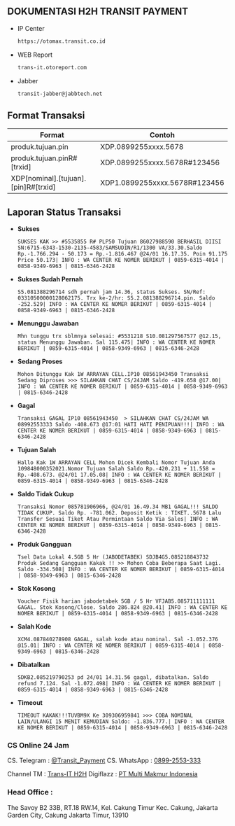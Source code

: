 ## DOKUMENTASI H2H TRANSIT PAYMENT

- IP Center
    ```bash
    https://otomax.transit.co.id
    ```
- WEB Report
    ```bash
    trans-it.otoreport.com
    ```
- Jabber
    ```bash
    transit-jabber@jabbtech.net
    ```
## Format Transaksi

| Format | Contoh |
| --- | --- |
| produk.tujuan.pin | XDP.0899255xxxx.5678 |
| produk.tujuan.pinR#[trxid] | XDP.0899255xxxx.5678R#123456 |
| XDP[nominal].[tujuan].[pin]R#[trxid] | XDP1.0899255xxxx.5678R#123456 |

## Laporan Status Transaksi
- **Sukses**
    ```
    SUKSES KAK >> #5535855 R# PLP50 Tujuan 86027988590 BERHASIL DIISI SN:6715-6343-1530-2135-4583/SAMSUDIN/R1/1300 VA/33.30.Saldo Rp.-1.766.294 - 50.173 = Rp.-1.816.467 @24/01 16.17.35. Poin 91.175 Price 50.173| INFO : WA CENTER KE NOMER BERIKUT | 0859-6315-4014 | 0858-9349-6963 | 0815-6346-2428
    ```
- **Sukses Sudah Pernah**
    ```
    S5.081388296714 sdh pernah jam 14.36, status Sukses. SN/Ref: 03310500000128062175. Trx ke-2/hr: S5.2.081388296714.pin. Saldo -252.529| INFO : WA CENTER KE NOMER BERIKUT | 0859-6315-4014 | 0858-9349-6963 | 0815-6346-2428
    ```
- **Menunggu Jawaban**
    ```
    Mhn tunggu trx sblmnya selesai: #5531218 S10.081297567577 @12.15, status Menunggu Jawaban. Sal 115.475| INFO : WA CENTER KE NOMER BERIKUT | 0859-6315-4014 | 0858-9349-6963 | 0815-6346-2428
    ```
- **Sedang Proses**
    ```
    Mohon Ditunggu Kak 1W ARRAYAN CELL.IP10 08561943450 Transaksi Sedang Diproses >>> SILAHKAN CHAT CS/24JAM Saldo -419.658 @17.00| INFO : WA CENTER KE NOMER BERIKUT | 0859-6315-4014 | 0858-9349-6963 | 0815-6346-2428
    ```
- **Gagal**
    ```
    Transaksi GAGAL IP10 08561943450  > SILAHKAN CHAT CS/24JAM WA 08992553333 Saldo -408.673 @17:01 HATI HATI PENIPUAN!!!| INFO : WA CENTER KE NOMER BERIKUT | 0859-6315-4014 | 0858-9349-6963 | 0815-6346-2428
    ```
- **Tujuan Salah**
    ```
    Hallo Kak 1W ARRAYAN CELL Mohon Dicek Kembali Nomor Tujuan Anda 109848000352021.Nomor Tujuan Salah Saldo Rp.-420.231 + 11.558 = Rp.-408.673. @24/01 17.05.08| INFO : WA CENTER KE NOMER BERIKUT | 0859-6315-4014 | 0858-9349-6963 | 0815-6346-2428
    ```
- **Saldo Tidak Cukup**
    ```
    Transaksi Nomor 085781906966, @24/01 16.49.34 MB1 GAGAL!!! SALDO TIDAK CUKUP. Saldo Rp. -781.062. Deposit Ketik : TIKET..5678 Lalu Transfer Sesuai Tiket Atau Permintaan Saldo Via Sales| INFO : WA CENTER KE NOMER BERIKUT | 0859-6315-4014 | 0858-9349-6963 | 0815-6346-2428
    ```
- **Produk Gangguan**
    ```
    Tsel Data Lokal 4.5GB 5 Hr (JABODETABEK) SDJB4G5.085218843732 Produk Sedang Gangguan Kakak !! >> Mohon Coba Beberapa Saat Lagi. Saldo -334.508| INFO : WA CENTER KE NOMER BERIKUT | 0859-6315-4014 | 0858-9349-6963 | 0815-6346-2428
    ```
- **Stok Kosong**
    ```
    Voucher Fisik harian jabodetabek 5GB / 5 Hr VFJAB5.085711111111 GAGAL. Stok Kosong/Close. Saldo 286.824 @20.41| INFO : WA CENTER KE NOMER BERIKUT | 0859-6315-4014 | 0858-9349-6963 | 0815-6346-2428
    ```
- **Salah Kode**
    ```
   XCM4.087840278908 GAGAL, salah kode atau nominal. Sal -1.052.376 @15.01| INFO : WA CENTER KE NOMER BERIKUT | 0859-6315-4014 | 0858-9349-6963 | 0815-6346-2428 
    ```
- **Dibatalkan**
    ```
    SDKB2.085219790253 pd 24/01 14.31.56 gagal, dibatalkan. Saldo refund 7.124. Sal -1.072.498| INFO : WA CENTER KE NOMER BERIKUT | 0859-6315-4014 | 0858-9349-6963 | 0815-6346-2428
    ```
- **Timeout**
    ```
    TIMEOUT KAKAK!!!TUVBM9X Ke 309306959841 >>> COBA NOMINAL LAIN/ULANGI 15 MENIT KEMUDIAN Saldo: -1.836.777.| INFO : WA CENTER KE NOMER BERIKUT | 0859-6315-4014 | 0858-9349-6963 | 0815-6346-2428
    ```
### CS Online 24 Jam
CS. Telegram : [@Transit_Payment](https://t.me/Transit_Payment)
CS. WhatsApp : [0899-2553-333](https://t.me/Transit_Payment)

Channel TM : [Trans-IT H2H](https://t.me/transith2h)
Digiflazz : [PT Multi Makmur Indonesia](https://digiflazz.com/seller/Wy7L9o)
    
### Head Office :
The Savoy B2 33B, RT.18 RW.14, Kel. Cakung Timur Kec. Cakung, Jakarta Garden City, Cakung Jakarta Timur, 13910 